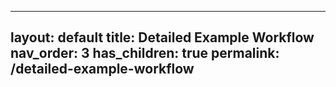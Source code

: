 ---
layout: default
title: Detailed Example Workflow
nav_order: 3
has_children: true
permalink: /detailed-example-workflow
--